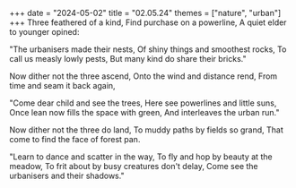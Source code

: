 +++
date = "2024-05-02"
title = "02.05.24"
themes = ["nature", "urban"]
+++
Three feathered of a kind,
Find purchase on a powerline,
A quiet elder to younger opined:

"The urbanisers made their nests,
Of shiny things and smoothest rocks,
To call us measly lowly pests,
But many kind do share their bricks."

Now dither not the three ascend,
Onto the wind and distance rend,
From time and seam it back again,

"Come dear child and see the trees,
Here see powerlines and little suns,
Once lean now fills the space with green,
And interleaves the urban run."

Now dither not the three do land,
To muddy paths by fields so grand,
That come to find the face of forest pan.

"Learn to dance and scatter in the way,
To fly and hop by beauty at the meadow,
To frit about by busy creatures don't delay,
Come see the urbanisers and their shadows."
